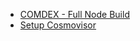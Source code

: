 - [COMDEX - Full Node Build](<COMDEX - Full Node Build 753cef70.md>)
- [Setup Cosmovisor](<Setup Cosmovisor 18322b93.md>)
